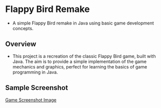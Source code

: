 # Flappy Bird Remake

- A simple Flappy Bird remake in Java using basic game development concepts.

## Overview

- This project is a recreation of the classic Flappy Bird game, built with Java. The aim is to provide a simple implementation of the game mechanics and graphics, perfect for learning the basics of game programming in Java.

## Sample Screenshot
[Game Screenshot Image](sample.png)

